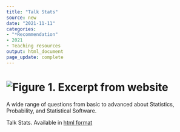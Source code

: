 ```yaml
---
title: "Talk Stats"
source: new
date: "2021-11-11"
categories:
- "*Recommendation"
- 2021
- Teaching resources
output: html_document
page_update: complete
---
```


# ![Figure 1. Excerpt from website](http://www.pmean.com/new-images/21/talk-stats-01.png)

<div class="notes">

A wide range of questions from basic to advanced about Statistics, Probability, and Statistical Software.

Talk Stats. Available in [html format][tal1]

[tal1]: http://www.talkstats.com/

</div>
